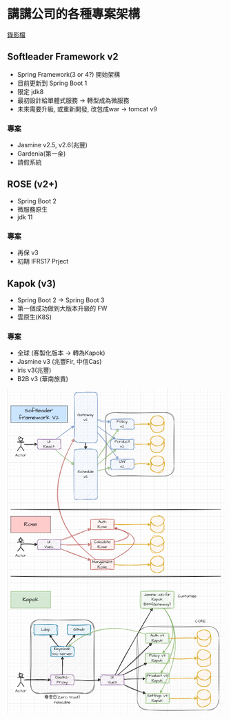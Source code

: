 # 講講公司的各種專案架構

[錄影檔](https://drive.google.com/file/d/1gD7cIzD7_yvAhRRG4qbU7mKbQcbY_-WE/view?usp=drive_link)

## Softleader Framework v2
- Spring Framework(3 or 4?) 開始架構
- 目前更新到 Spring Boot 1
- 限定 jdk8
- 最初設計給單體式服務 -> 轉型成為微服務
- 未來需要升級, 或重新開發, 改包成war -> tomcat v9

### 專案
- Jasmine v2.5, v2.6(兆豐)
- Gardenia(第一金)
- 請假系統


## ROSE (v2+)
- Spring Boot 2
- 微服務原生
- jdk 11

### 專案
- 再保 v3
- 初期 IFRS17 Prject


## Kapok (v3)
- Spring Boot 2 -> Spring Boot 3
- 第一個成功做到大版本升級的 FW
- 雲原生(K8S)

### 專案
- 全球 (客製化版本 -> 轉為Kapok)
- Jasmine v3 (兆豐Fir, 中信Cas)
- iris v3(兆豐)
- B2B v3 (華南旅責)

![softleader-project-architecture.drawio.png](softleader-project-architecture.drawio.png)